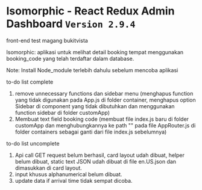 # Isomorphic - React Redux Admin Dashboard `Version 2.9.4`
front-end test magang bukitvista

Isomorphic: aplikasi untuk melihat detail booking tempat menggunakan booking_code yang telah terdaftar dalam database.

Note: Install Node_module terlebih dahulu sebelum mencoba aplikasi

to-do list complete
1. remove unnecessary functions dan sidebar menu (menghapus function yang tidak digunakan pada App.js di folder container, menghapus option Sidebar di component yang tidak dibutuhkan dan menggunakan function sidebar di folder customApp) 
2. Membuat text field booking code (membuat file index.js baru di folder customApp dan menghubungkannya ke path "" pada file AppRouter.js di folder containers sebagai ganti dari file index.js sebelumnya)

to-do list uncomplete
1. Api call GET request belum berhasil, card layout udah dibuat, helper belum dibuat, static text JSON udah dibuat di file en.US.json dan dimasukkan di card layout.
2. input khusus alphanumerical belum dibuat.
3. update data if arrival time tidak sempat dicoba.
